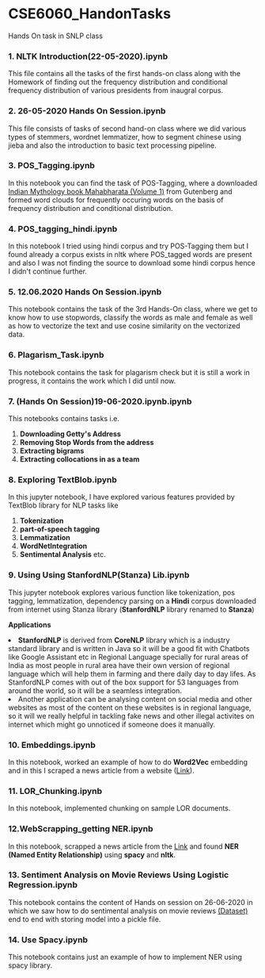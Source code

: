 # CSE6060_HandonTasks
Hands On task in SNLP class

### 1. NLTK Introduction(22-05-2020).ipynb
This file contains all the tasks of the first hands-on class along with the Homework of finding out the frequency distribution and conditional frequency distribution of various presidents from inaugral corpus.
 
### 2. 26-05-2020 Hands On Session.ipynb
This file consists of tasks of second hand-on class where we did various types of stemmers, wordnet lemmatizer, how to segment chinese using jieba and also the introduction to basic text processing pipeline.

### 3. POS_Tagging.ipynb
In this notebook you can find the task of POS-Tagging, where a downloaded <a href="http://www.gutenberg.org/files/15474/15474-0.txt">Indian Mythology book Mahabharata (Volume 1)</a> from Gutenberg and formed word clouds for frequently occuring words on the basis of frequency distribution and conditional distribution.

### 4. POS_tagging_hindi.ipynb
In this notebook I tried using hindi corpus and try POS-Tagging them but I found already a corpus exists in nltk where POS_tagged words are present and also I was not finding the source to download some hindi corpus hence I didn't continue further.

### 5. 12.06.2020 Hands On Session.ipynb
This notebook contains the task of the 3rd Hands-On class, where we get to know how to use stopwords, classify the words as male and female as well as how to vectorize the text and use cosine similarity on the vectorized data.

### 6. Plagarism_Task.ipynb
This notebook contains the task for plagarism check but it is still a work in progress, it contains the work which I did until now.

### 7. (Hands On Session)19-06-2020.ipynb.ipynb
This notebooks contains tasks i.e. 
 1. <b>Downloading Getty's Address</b> 
 2. <b>Removing Stop Words from the address</b>
 3. <b>Extracting bigrams</b>
 4. <b>Extracting collocations in as a team</b>

### 8. Exploring TextBlob.ipynb
In this jupyter notebook, I have explored various features provided by TextBlob library for NLP tasks like 
1. <b>Tokenization</b>
2. <b>part-of-speech tagging</b>
3. <b>Lemmatization</b>
4. <b>WordNetIntegration</b>
5. <b>Sentimental Analysis</b>
etc.

### 9. Using Using StanfordNLP(Stanza) Lib.ipynb
This jupyter notebook explores various function like tokenization, pos tagging, lemmatization, dependency parsing on a <b>Hindi</b> corpus downloaded from internet using Stanza library (<b>StanfordNLP</b> library renamed to <b>Stanza</b>)

<b>Applications</b>
<li><b>StanfordNLP</b> is derived from <b>CoreNLP</b> library which is a industry standard library and is written in Java so it will be a good fit with Chatbots like Google Assistant etc in Regional Language specially for rural areas of India as most people in rural area have their own version of regional language which will help them in farming and there daily day to day lifes. As StanfordNLP comes with out of the box support for 53 languages from around the world, so it will be a seamless integration.</li>
<li>Another application can be analysing content on social media and other websites as most of the content on these websites is in regional language, so it will we really helpful in tackling fake news and other illegal activites on internet which might go unnoticed if someone does it manually.</li>

### 10. Embeddings.ipynb
In this notebook, worked an example of how to do <b>Word2Vec</b> embedding and in this I scraped a news article from a website (<a href="https://theprint.in/ilanomics/this-recession-is-different-india-can-bounce-back-much-faster-than-in-the-past/439612/">Link</a>).

### 11. LOR_Chunking.ipynb
In this notebook, implemented chunking on sample LOR documents.

### 12.WebScrapping_getting NER.ipynb
In this notebook, scrapped a news article from the <a href="https://theprint.in/ilanomics/this-recession-is-different-india-can-bounce-back-much-faster-than-in-the-past/439612/">Link</a> and found <b>NER (Named Entity Relationship)</b> using <b>spacy</b> and <b>nltk</b>.

### 13. Sentiment Analysis on Movie Reviews Using Logistic Regression.ipynb
This notebook contains the content of Hands on session on 26-06-2020 in which we saw how to do sentimental analysis on movie reviews <a href="https://www.kaggle.com/lakshmi25npathi/imdb-dataset-of-50k-movie-reviews">(Dataset)</a> end to end with storing model into a pickle file.

### 14. Use Spacy.ipynb
This notebook contains just an example of how to implement NER using spacy library.
